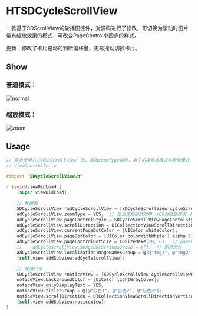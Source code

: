 # HTSDCycleScrollView
一款基于SDScrollView的轮播图控件，对源码进行了修改，可切换为滚动时图片带有缩放效果的模式，可改变PageControl小圆点的样式。

更新：修改了卡片拖动的判断偏移量，更易拖动切换卡片。
## Show
### 普通模式：
![normal](https://github.com/runThor/HTSDCycleScrollView/raw/master/Other/normal.png)
### 缩放模式：
![zoom](https://github.com/runThor/HTSDCycleScrollView/raw/master/Other/zoom.png)
## Usage
```Objective-C
// 基本使用方式与SDScrollView一致，新增zoomType属性，用于切换普通模式与缩放模式
// ViewController.m

#import "SDCycleScrollView.h"

- (void)viewDidLoad {
    [super viewDidLoad];

    // 轮播图
    SDCycleScrollView *adCycleScrollView = [SDCycleScrollView cycleScrollViewWithFrame:CGRectMake(0, 100, Screen_Width, 200) delegate:self placeholderImage:[UIImage new]];
    adCycleScrollView.zoomType = YES;  // 是否使用缩放效果，YES为缩放模式，NO为普通模式
    adCycleScrollView.pageControlStyle = SDCycleScrollViewPageContolStyleAnimated;
    adCycleScrollView.scrollDirection = UICollectionViewScrollDirectionHorizontal;
    adCycleScrollView.currentPageDotColor = [UIColor whiteColor];
    adCycleScrollView.pageDotColor = [UIColor colorWithWhite:1 alpha:0.5];
    adCycleScrollView.pageControlDotSize = CGSizeMake(20, 6);  // pageControl小圆点的大小
    //    adCycleScrollView.imageURLStringsGroup = @[];  // 网络图片
    adCycleScrollView.localizationImageNamesGroup = @[@"img1", @"img2", @"img3", @"img4"];  // 本地图片
    [self.view addSubview:adCycleScrollView];

    // 轮播公告
    SDCycleScrollView *noticeView = [SDCycleScrollView cycleScrollViewWithFrame:CGRectMake(0, 350, Screen_Width, 30) delegate:self placeholderImage:nil];
    noticeView.backgroundColor = [UIColor lightGrayColor];
    noticeView.onlyDisplayText = YES;
    noticeView.titlesGroup = @[@"公告1", @"公告2", @"公告3"];
    noticeView.scrollDirection = UICollectionViewScrollDirectionVertical;
    [self.view addSubview:noticeView];
}

```
